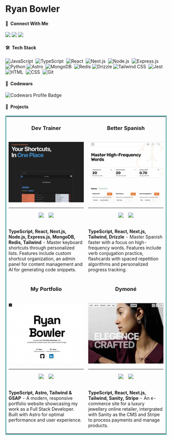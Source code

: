 # Ryan Bowler

#### 👋 &nbsp;Connect With Me

<span>
<a href="https://www.ryanbprog.com"><img src="https://img.shields.io/badge/-My%20Portfolio-6D4AFF?style=flat&logo=Google-Chrome&logoColor=white"/></a>
<a href="https://www.linkedin.com/in/ryan-bowler-601919170/"><img src="https://img.shields.io/badge/-LinkedIn-0077B5?style=flat&logo=linkedin&logoColor=white"/></a>
<a href="mailto:ryanbprog@gmail.com"><img src="https://img.shields.io/badge/-Email-D14836?style=flat&logo=Gmail&logoColor=white"/></a>
</span>

#### 🛠 &nbsp;Tech Stack

![JavaScript](https://img.shields.io/badge/-JavaScript-05122A?style=flat&logo=javascript)&nbsp;
![TypeScript](https://img.shields.io/badge/TypeScript-05122A?style=flat&logo=typescript)&nbsp;
![React](https://img.shields.io/badge/-React-05122A?style=flat&logo=react)&nbsp;
![Next.js](https://img.shields.io/badge/-Next.js-05122A?style=flat&logo=next.js)&nbsp;
![Node.js](https://img.shields.io/badge/-Node.js-05122A?style=flat&logo=node.js)&nbsp;
![Express.js](https://img.shields.io/badge/-Express.js-05122A?style=flat&logo=express)&nbsp;
![Python](https://img.shields.io/badge/-Python-05122A?style=flat&logo=python)
![Astro](https://img.shields.io/badge/-Astro-05122A?style=flat&logo=astro)&nbsp;
![MongoDB](https://img.shields.io/badge/-MongoDB-05122A?style=flat&logo=mongodb)&nbsp;
![Redis](https://img.shields.io/badge/-Redis-05122A?style=flat&logo=redis)
![Drizzle](https://img.shields.io/badge/-Drizzle-05122A?style=flat&logo=postgresql&logoColor=white)
![Tailwind CSS](https://img.shields.io/badge/-Tailwind%20CSS-05122A?style=flat&logo=tailwind-css)&nbsp;
![Jest](https://img.shields.io/badge/-Jest-05122A?style=flat&logo=jest)
![HTML](https://img.shields.io/badge/-HTML-05122A?style=flat&logo=HTML5)&nbsp;
![CSS](https://img.shields.io/badge/-CSS-05122A?style=flat&logo=CSS3&logoColor=1572B6)&nbsp;
![Git](https://img.shields.io/badge/-Git-05122A?style=flat&logo=git)&nbsp;


#### 🥷 &nbsp;Codewars

<div align="left">
  <img src="https://www.codewars.com/users/RyanBProg/badges/large" alt="Codewars Profile Badge">
</div>

#### 💼 &nbsp;Projects

<table bordercolor="#66b2b2"> 
  <tr>
    <!-- Project 1 -->
    <td width="50%" valign="top">
      <h3 align="center">Dev Trainer</h3>
      <br />
      <a target="_blank" href="https://www.devtrainer.net">
        <img src="project-images/dev-trainer-cover.jpg" width="100%" alt="dev trainer app"/>
      </a>
      <hr />
      <div align="center">
        <a target="_blank" href="https://github.com/RyanBProg/dev-trainer"><img src="https://img.shields.io/badge/-GitHub%20Repo-36465D?style=flat&logo=github&logoColor=white"/></a>
        &nbsp;&nbsp;
        <a target="_blank" href="https://www.devtrainer.net"><img src="https://img.shields.io/badge/-Visit%20Site-6D4AFF?style=flat&logo=Google-Chrome&logoColor=white"/></a>
      </div>
      <br />
      <p align="left"><strong>TypeScript, React, Next.js, Node.js, Express.js, MongoDB, Redis, Tailwind</strong> - Master keyboard shortcuts through personalized lists. Features include custom shortcut organization, an admin panel for content management and AI for generating code snippets.</p>
    </td>
    <!-- Project 2 -->
    <td width="50%" valign="top">
      <h3 align="center">Better Spanish</h3>
      <br />
      <a target="_blank" href="https://better-spanish-ryans-projects-197c1757.vercel.app/">
        <img src="project-images/better-spanish-cover.jpg" width="100%"  alt="better spanish app"/>
      </a>
      <hr />
      <div align="center">
        <a target="_blank" href="https://github.com/RyanBProg/better-spanish"><img src="https://img.shields.io/badge/-GitHub%20Repo-36465D?style=flat&logo=github&logoColor=white"/></a>
        &nbsp;&nbsp;
        <a target="_blank" href="https://better-spanish-ryans-projects-197c1757.vercel.app/"><img src="https://img.shields.io/badge/-Visit%20Site-6D4AFF?style=flat&logo=Google-Chrome&logoColor=white"/></a>
      </div>
      <br />
      <p><strong>TypeScript, React, Next.js, Tailwind, Drizzle</strong> - Master Spanish faster with a focus on high-frequency words. Features include verb conjugation practice, flashcards with spaced repetition algorithms and personalized progress tracking.</p>
    </td>
  </tr>
  <tr>
    <!-- Project 3 -->
    <td width="50%" valign="top">
      <h3 align="center">My Portfolio</h3>
      <br />
      <a target="_blank" href="https://www.ryanbprog.com">
        <img src="project-images/my-portfolio-cover.jpg" width="100%" alt="my portfolio"/>
      </a>
      <hr />
      <div align="center">
        <a target="_blank" href="https://github.com/RyanBProg/portfolio-v1"><img src="https://img.shields.io/badge/-GitHub%20Repo-36465D?style=flat&logo=github&logoColor=white"/></a>
        &nbsp;&nbsp;
        <a target="_blank" href="https://www.ryanbprog.com"><img src="https://img.shields.io/badge/-Visit%20Site-6D4AFF?style=flat&logo=Google-Chrome&logoColor=white"/></a>
      </div>
      <br />
      <p><strong>TypeScript, Astro, Tailwind & GSAP</strong> - A modern, responsive portfolio website showcasing my work as a Full Stack Developer. Built with Astro for optimal performance and user experience.</p>
    </td>
    <!-- Project 4 -->
    <td width="50%" valign="top">
      <h3 align="center">Dymoné</h3>
      <br />
      <a target="_blank" href="https://dymone-ryans-projects-197c1757.vercel.app/">
        <img src="project-images/dymone-cover.jpg" width="100%" alt="dymone app"/>
      </a>
      <hr />
      <div align="center">
        <a target="_blank" href="https://github.com/RyanBProg/dymone"><img src="https://img.shields.io/badge/-GitHub%20Repo-36465D?style=flat&logo=github&logoColor=white"/></a>
        &nbsp;&nbsp;
        <a target="_blank" href="https://dymone-ryans-projects-197c1757.vercel.app/"><img src="https://img.shields.io/badge/-Visit%20Site-6D4AFF?style=flat&logo=Google-Chrome&logoColor=white"/></a>
      </div>
      <br />
      <p><strong>TypeScript, React, Next.js, Tailwind, Sanity, Stripe</strong> - An e-commerce site for a luxury jewellery online retailer, intergrated with Sanity as the CMS and Stripe to process payments and manage products.</p>
    </td>
  </tr>
</table>
